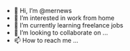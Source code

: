 - 👋 Hi, I’m @mernews
- 👀 I’m interested in work from home
- 🌱 I’m currently learning freelance jobs
- 💞️ I’m looking to collaborate on ...
- 📫 How to reach me ...

<!---
mernews/mernews is a ✨ special ✨ repository because its `README.md` (this file) appears on your GitHub profile.
You can click the Preview link to take a look at your changes.
--->
